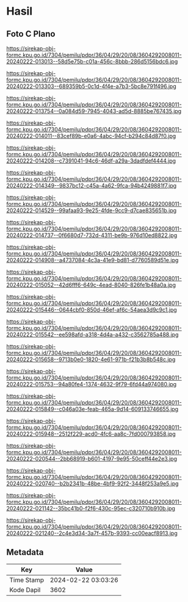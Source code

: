 # Hasil

## Foto C Plano

https://sirekap-obj-formc.kpu.go.id/7304/pemilu/pdpr/36/04/29/20/08/3604292008011-20240222-013013--58d5e75b-c01a-456c-8bbb-286d5156bdc6.jpg

https://sirekap-obj-formc.kpu.go.id/7304/pemilu/pdpr/36/04/29/20/08/3604292008011-20240222-013303--689359b5-0c1d-4f4e-a7b3-5bc8e791f496.jpg

https://sirekap-obj-formc.kpu.go.id/7304/pemilu/pdpr/36/04/29/20/08/3604292008011-20240222-013754--0a084d59-7945-4043-ad5d-8885be767435.jpg

https://sirekap-obj-formc.kpu.go.id/7304/pemilu/pdpr/36/04/29/20/08/3604292008011-20240222-014011--83cef89b-e0a6-4abc-94cf-b294c84d87f0.jpg

https://sirekap-obj-formc.kpu.go.id/7304/pemilu/pdpr/36/04/29/20/08/3604292008011-20240222-014208--c7391041-94c6-46df-a29a-3dadfdef4444.jpg

https://sirekap-obj-formc.kpu.go.id/7304/pemilu/pdpr/36/04/29/20/08/3604292008011-20240222-014349--9837bc12-c45a-4a62-9fca-94b4249881f7.jpg

https://sirekap-obj-formc.kpu.go.id/7304/pemilu/pdpr/36/04/29/20/08/3604292008011-20240222-014529--99afaa93-9e25-4fde-9cc9-d7cae835651b.jpg

https://sirekap-obj-formc.kpu.go.id/7304/pemilu/pdpr/36/04/29/20/08/3604292008011-20240222-014737--0f6680d7-732d-4311-be9b-976d10ed8822.jpg

https://sirekap-obj-formc.kpu.go.id/7304/pemilu/pdpr/36/04/29/20/08/3604292008011-20240222-014908--a4737084-4c3a-41e9-bd81-d7760589d51e.jpg

https://sirekap-obj-formc.kpu.go.id/7304/pemilu/pdpr/36/04/29/20/08/3604292008011-20240222-015052--42d6fff6-649c-4ead-8040-826fe1b48a0a.jpg

https://sirekap-obj-formc.kpu.go.id/7304/pemilu/pdpr/36/04/29/20/08/3604292008011-20240222-015446--0644cbf0-850d-46ef-af6c-54aea3d9c9c1.jpg

https://sirekap-obj-formc.kpu.go.id/7304/pemilu/pdpr/36/04/29/20/08/3604292008011-20240222-015542--ee598afd-a318-4d4a-a432-c3562785a488.jpg

https://sirekap-obj-formc.kpu.go.id/7304/pemilu/pdpr/36/04/29/20/08/3604292008011-20240222-015658--9713b0e0-1820-4e61-971b-f21b3b8b548c.jpg

https://sirekap-obj-formc.kpu.go.id/7304/pemilu/pdpr/36/04/29/20/08/3604292008011-20240222-015753--94a80fe4-1374-4632-9f79-6fd44a974080.jpg

https://sirekap-obj-formc.kpu.go.id/7304/pemilu/pdpr/36/04/29/20/08/3604292008011-20240222-015849--c046a03e-feab-465a-9d14-609133746655.jpg

https://sirekap-obj-formc.kpu.go.id/7304/pemilu/pdpr/36/04/29/20/08/3604292008011-20240222-015948--2512f229-acd0-4fc6-aa8c-7fd000793858.jpg

https://sirekap-obj-formc.kpu.go.id/7304/pemilu/pdpr/36/04/29/20/08/3604292008011-20240222-020544--2bb68919-b601-4197-9e95-50ceff44e2e3.jpg

https://sirekap-obj-formc.kpu.go.id/7304/pemilu/pdpr/36/04/29/20/08/3604292008011-20240222-020740--b2b2341b-48be-4bf9-92f2-3448f253a9e5.jpg

https://sirekap-obj-formc.kpu.go.id/7304/pemilu/pdpr/36/04/29/20/08/3604292008011-20240222-021142--35bc41b0-f2f6-430c-95ec-c320710b910b.jpg

https://sirekap-obj-formc.kpu.go.id/7304/pemilu/pdpr/36/04/29/20/08/3604292008011-20240222-021240--2c4e3d34-3a7f-457b-9393-cc00eacf8913.jpg


## Metadata

| Key        | Value               |
| ---------- | ------------------- |
| Time Stamp | 2024-02-22 03:03:26 |
| Kode Dapil | 3602                |



